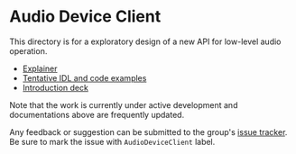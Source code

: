 # Audio Device Client

This directory is for a exploratory design of a new API for low-level audio
operation.

- [Explainer](https://github.com/WebAudio/web-audio-cg/blob/master/audio-device-client/explainer.md)
- [Tentative IDL and code examples](https://github.com/WebAudio/web-audio-cg/blob/master/audio-device-client/idl-example.md)
- [Introduction deck](https://bit.ly/audio-device-client-deck)

Note that the work is currently under active development and documentations
above are frequently updated.

Any feedback or suggestion can be submitted to the group's
[issue tracker](https://github.com/WebAudio/web-audio-cg/issues). Be sure to
mark the issue with `AudioDeviceClient` label.
